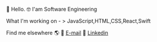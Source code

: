  👋 Hello. 
 🤓 I'am Software Engineering 

What I'm working on  - > JavaScript,HTML,CSS,React,Swift

Find me elsewhere 🌎
📸 <a class="link" href="derinsezgiin@gmail.com">E-mail</a> 
💼  <a class="link" href="https://www.linkedin.com/in/derin-sezgin-95a826117/">Linkedin</a> 

